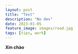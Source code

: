 ```yaml
---
layout: post
title: "Test"
description: "No des"
date: 2023-01-05
feature_image: images/road.jpg
tags: [tips, work]
---
```


**Xin chào**